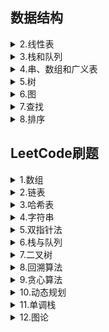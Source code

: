 ## 数据结构  
 <details><summary>2.线性表</summary>  

<pre>    </pre><a href = "大学课程/数据结构/2.线性表/2.1线性表的类型定义.md" target = "_blank">2.1线性表的类型定义</a>  
<pre>    </pre><a href = "大学课程/数据结构/2.线性表/2.2线性表的顺序表示和实现.md" target="_blank">2.2线性表的顺序表示和实现</a>  
<pre>    </pre><a href = "大学课程/数据结构/2.线性表/2.3线性表的链式表示和实现.md" target="_blank">2.3线性表的链式表示和实现</a>  
<pre>    </pre><a href = "大学课程/数据结构/2.线性表/2.4循环链表.md" target="_blank">2.4循环链表</a>  
<pre>    </pre><a href = "大学课程/数据结构/2.线性表/2.5双向链表.md" target="_blank">2.5双向链表</a>  
<pre>    </pre><a href = "大学课程/数据结构/2.线性表/2.6各种顺序结构比较.md" target="_blank">2.6各种顺序结构比较</a>  
<pre>    </pre><a href = "大学课程/数据结构/2.线性表/2.7线性表的应用.md" target="_blank">2.7线性表的应用</a>  
<pre>    </pre><a href = "大学课程/数据结构/2.线性表/2.8案例分析与实现.md" target="_blank">2.8案例分析与实现</a>  
 </details>  
 <details><summary>3.栈和队列</summary>  
  
　　<a href = "大学课程/数据结构/3.栈和队列/3.1前言.md" target = "_blank">3.1前言</a>  
　　<a href = "大学课程/数据结构/3.栈和队列/3.2栈的表示和实现.md" target = "_blank">3.2栈的表示和实现</a>  
　　<a href = "大学课程/数据结构/3.栈和队列/3.3栈和递归.md" target = "_blank">3.3栈和递归</a>  
　　<a href = "大学课程/数据结构/3.栈和队列/3.4队列的表示和实现.md" target = "_blank">3.4队列的表示和实现</a>     
 </details>
 <details><summary>4.串、数组和广义表</summary>
  
　  <a href = "大学课程/数据结构/4.串、数组和广义表/4.1串的匹配.md" target = "_blank">4.1串的匹配</a>  
　　<a href = "大学课程/数据结构/4.串、数组和广义表/4.2数组.md" target = "_blank">4.2数组</a>  
　　<a href = "大学课程/数据结构/4.串、数组和广义表/4.3广义表.md" target = "_blank">4.3广义表</a>  
 </details>
 <details><summary>5.树</summary>
  
　　<a href = "大学课程/数据结构/5.树/5.1树和二叉树定义、特点.md" target = "_blank">5.1树和二叉树定义、特点</a>  
　　<a href = "大学课程/数据结构/5.树/5.2二叉树的性质.md" target = "_blank">5.2二叉树的性质</a>  
　　<a href = "大学课程/数据结构/5.树/5.3二叉树的存储结构.md" target = "_blank">5.3二叉树的存储结构</a>  
　　<a href = "大学课程/数据结构/5.树/5.4二叉树的遍历.md" target = "_blank">5.4二叉树的遍历</a>  
　　<a href = "大学课程/数据结构/5.树/5.5二叉树遍历算法的应用.md" target = "_blank">5.5二叉树遍历算法的应用</a>  
　　<a href = "大学课程/数据结构/5.树/5.6线索二叉树.md" target = "_blank">5.6线索二叉树</a>  
　　<a href = "大学课程/数据结构/5.树/5.7树的存储结构.md" target = "_blank">5.7树的存储结构</a>  
　　<a href = "大学课程/数据结构/5.树/5.8树、森林和二叉树的转换及树的遍历.md" target = "_blank">5.8树、森林和二叉树的转换及树的遍历</a>  
　　<a href = "大学课程/数据结构/5.树/5.9哈夫曼树.md" target = "_blank">5.9哈夫曼树</a>  
　　<a href = "大学课程/数据结构/5.树/树的c语言实现" target = "_blank">树的c语言实现</a>  
 </details>
 <details><summary>6.图</summary>
  
　　<a href = "大学课程/数据结构/6.图/6.1图的定义、一些概念.md" target = "_blank">6.1图的定义、一些概念</a>  
　　<a href = "大学课程/数据结构/6.图/6.2图的存储结构--邻接矩阵.md" target = "_blank">6.2图的存储结构--邻接矩阵</a>  
　　<a href = "大学课程/数据结构/6.图/6.3图的存储结构--邻接表.md" target = "_blank">6.3图的存储结构--邻接表</a>  
　　<a href = "大学课程/数据结构/6.图/6.4图的存储结构--十字链表和邻接多重表.md" target = "_blank">6.4图的存储结构--十字链表和邻接多重表</a>  
　　<a href = "大学课程/数据结构/6.图/6.5图的遍历.md" target = "_blank">6.5图的遍历</a>  
　　<a href = "大学课程/数据结构/6.图/6.6图的应用--最小生成树.md" target = "_blank">6.6图的应用--最小生成树</a>  
　　<a href = "大学课程/数据结构/6.图/6.7图的应用--最短路径.md" target = "_blank">6.7图的应用--最短路径</a>  
　　<a href = "大学课程/数据结构/6.图/6.8图的应用--其他.md" target = "_blank">6.8图的应用--其他</a>  
 </details>
  <details><summary>7.查找</summary>
  
　　<a href = "大学课程/数据结构/7.查找/7.1线性表的查找.md" target = "_blank">7.1线性表的查找</a>  
　　<a href = "大学课程/数据结构/7.查找/7.2树表的查找.md" target = "_blank">7.2树表的查找</a>  
　　<a href = "大学课程/数据结构/7.查找/7.3平衡二叉树.md" target = "_blank">7.3平衡二叉树</a>  
　　<a href = "大学课程/数据结构/7.查找/7.4散列表的查找.md" target = "_blank">7.4散列表的查找</a>   
 </details>
  <details><summary>8.排序</summary>
  
　　<a href = "大学课程/数据结构/8.排序/8.1插入排序.md" target = "_blank">8.1插入排序</a>  
　　<a href = "大学课程/数据结构/8.排序/8.2交换排序.md" target = "_blank">8.2交换排序</a>  
　　<a href = "大学课程/数据结构/8.排序/8.3选择排序.md" target = "_blank">8.3选择排序</a>  
　　<a href = "大学课程/数据结构/8.排序/8.4归并排序.md" target = "_blank">8.4归并排序</a>  
　　<a href = "大学课程/数据结构/8.排序/8.5基数排序.md" target = "_blank">8.5基数排序</a>  
　　<a href = "大学课程/数据结构/8.排序/8.6各种排序算法比较.md" target = "_blank">8.6各种排序算法比较</a>  
 </details>
 
## LeetCode刷题  
  <details><summary>1.数组</summary>
    
　　<a href = "/Leetcode刷题/01.数组/704.二分查找.md" target = "_blank">704.二分查找</a>  
 </details>
<details><summary>2.链表</summary>
    
　　<a href = "/Leetcode刷题/02.链表/.md" target = "_blank"></a>  
 </details>
<details><summary>3.哈希表</summary>
    
　　<a href = "/Leetcode刷题/03.哈希表/.md" target = "_blank"></a>  
 </details>
 <details><summary>4.字符串</summary>
    
　　<a href = "/Leetcode刷题/04.字符串/.md" target = "_blank"></a>  
 </details>
 <details><summary>5.双指针法</summary>
    
　　<a href = "/Leetcode刷题/05.双指针法/.md" target = "_blank"></a>  
 </details>
 <details><summary>6.栈与队列</summary>
    
　　<a href = "/Leetcode刷题/06.栈与队列/.md" target = "_blank"></a>  
 </details>
 <details><summary>7.二叉树</summary>
    
　　<a href = "/Leetcode刷题/07.二叉树/(01)__144. 二叉树的前序遍历.md" target = "_blank">144. 二叉树的前序遍历</a>  
　　<a href = "/Leetcode刷题/07.二叉树/(02)__102. 二叉树的层序遍历.md" target = "_blank">102. 二叉树的层序遍历</a>  
　　<a href = "/Leetcode刷题/07.二叉树/(03)__107. 二叉树的层序遍历 II.md" target = "_blank">107. 二叉树的层序遍历||</a>  
　　<a href = "/Leetcode刷题/07.二叉树/(04)__199. 二叉树的右视图.md" target = "_blank">199. 二叉树的右视图</a>  
　　<a href = "/Leetcode刷题/07.二叉树/(05)__637. 二叉树的层平均值.md" target = "_blank">637. 二叉树的层平均值</a>  
　　<a href = "/Leetcode刷题/07.二叉树/(06)__429. N 叉树的层序遍历.md" target = "_blank">429. N叉树的层序遍历</a>  
　　<a href = "/Leetcode刷题/07.二叉树/(07)__515. 在每个树行中找最大值.md" target = "_blank">515. 在每个树行中找最大值</a>  
　　<a href = "/Leetcode刷题/07.二叉树/(08)__116. 填充每个节点的下一个右侧节点指针.md" target = "_blank">116. 填充每个节点的下一个右侧节点指针</a>  
　　<a href = "/Leetcode刷题/07.二叉树/(09)__111. 二叉树的最小深度.md" target = "_blank">111. 二叉树的最小深度</a>  
　　<a href = "/Leetcode刷题/07.二叉树/(10)__226. 翻转二叉树.md" target = "_blank">226. 翻转二叉树</a> 
 </details>
 <details><summary>8.回溯算法</summary>
    
　　<a href = "/Leetcode刷题/08.回溯算法/.md" target = "_blank"></a>  
 </details>
 <details><summary>9.贪心算法</summary>
    
　　<a href = "/Leetcode刷题/09.贪心算法/.md" target = "_blank"></a>  
 </details>
  <details><summary>10.动态规划</summary>
    
　　<a href = "/Leetcode刷题/10.动态规划/.md" target = "_blank"></a>  
 </details>
  <details><summary>11.单调栈</summary>
    
　　<a href = "/Leetcode刷题/11.单调栈/.md" target = "_blank"></a>  
 </details>
  <details><summary>12.图论</summary>
    
　　<a href = "/Leetcode刷题/12.图论/.md" target = "_blank"></a>  
 </details>
